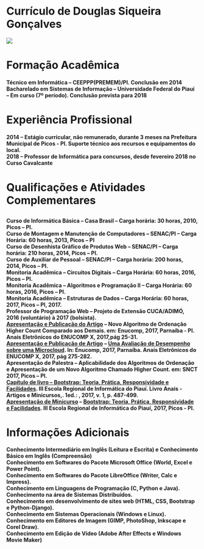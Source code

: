 # Currículo de Douglas Siqueira Gonçalves
<img class="img-responsive" src="https://instagram.fpcs1-1.fna.fbcdn.net/vp/15287468df98fbfe5d1888c1368d76da/5BC7EBC6/t51.2885-19/32741413_650393918646573_8095174958163951616_n.jpg"> 

<H1>Formação Acadêmica</H1>
<h4>
Técnico em Informática – CEEPPP(PREMEM)/PI. Conclusão em 2014<br>
Bacharelado em Sistemas de Informação – Universidade Federal do Piauí – Em curso (7º período). Conclusão prevista para 2018</h4>

<h1>Experiência Profissional</h1>

<h4>2014 – Estágio curricular, não remunerado, durante 3 meses na Prefeitura Municipal de Picos - PI. Suporte técnico aos recursos e equipamentos do local.<br>
2018 – </a href="https://www.youtube.com/watch?v=UHlRa0p09eI">Professor de Informática para concursos, desde fevereiro 2018 no Curso Cavalcante</a>
</h4>

<h1>

Qualificações e Atividades Complementares 
</h1>
<h4>Curso de Informática Básica – Casa Brasil – Carga horária: 30 horas, 2010, Picos – PI.<br>
Curso de Montagem e Manutenção de Computadores – SENAC/PI – Carga Horária: 60 horas, 2013, Picos – PI<br>
Curso de Desenhista Gráfico de Produtos Web – SENAC/PI – Carga horária: 210 horas, 2014, Picos – PI.<br>
Curso de Auxiliar de Pessoal – SENAC/PI – Carga horária: 200 horas, 2014, Picos – PI.<br>
Monitoria Acadêmica – Circuitos Digitais – Carga Horária: 60 horas, 2016, Picos – PI.<br>
Monitoria Acadêmica – Algoritmos e Programação II – Carga Horária: 60 horas, 2016, Picos – PI.<br>
Monitoria Acadêmica – Estruturas de Dados – Carga Horária: 60 horas, 2017, Picos – PI, 2017.<br>
Professor de Programação Web – Projeto de Extensão CUCA/ADIMÓ, 2016 (voluntário) à 2017 (bolsista).<br>
<a href="https://www.enucomp.com.br/2017/enucomp_2017_autores_artigos.pdf">Apresentação e Publicação do Artigo</a> – Novo Algoritmo de Ordenação Higher Count Comparado aos Demais. em: Enucomp, 2017, Parnaíba - PI. Anais Eletrônicos do ENUCOMP X, 2017,pág 25-31.<br>
<a href="https://www.enucomp.com.br/2017/enucomp_2017_autores_artigos.pdf">Apresentação e Publicação de Artigo</a> – <a href="http://www.enucomp.com.br/2017/enucomp_anaisX_2017.pdf">Uma Avaliação de Desempenho sobre uma Microcloud</a>. In: Enucomp, 2017, Parnaíba. Anais Eletrônicos do ENUCOMP X, 2017, pág 275-282.<br>
Apresentação de Palestra – Aplicabilidade dos Algoritmos de Ordenação e Apresentação de um Novo Algoritmo Chamado Higher Count. em: SNCT 2017, Picos – PI.<br>
<a href="http://www.eripi.com.br/2017/images/anais/minicursos/12.pdf">Capítulo de livro – Bootstrap: Teoria, Prática, Responsividade e Facilidades</a>. III Escola Regional de Informática do Piauí. Livro Anais - Artigos e Minicursos,. 1ed.: , 2017, v. 1, p. 487-499.<br>
<a href="http://www.eripi.com.br/2017/images/certificados/eripi-certificados-minicurso.pdf">Apresentação de Minicurso</a> – <a href="http://www.eripi.com.br/2017/programacao/minicursos">Bootstrap: Teoria, Prática, Responsividade e Facilidades</a>. III Escola Regional de Informática do Piauí, 2017, Picos - PI.<br>
</h4>


<h1>Informações Adicionais </h1>

<h4>Conhecimento Intermediário em Inglês  (Leitura e Escrita) e Conhecimento Básico em Inglês (Compreensão)<br>
Conhecimento em Softwares do Pacote Microsoft Office (World, Excel e Power Point).<br>
Conhecimento em Softwares do Pacote LibreOffice (Writer, Calc e Impress).<br>
Conhecimento em Linguagens de Programação (C, Python e Java).<br>
Conhecimento na área de Sistemas Distribuídos.<br>
Conhecimento em desenvolvimento de sites web (HTML, CSS, Bootstrap e Python-Django).<br>
Conhecimento em Sistemas Operacionais (Windows e Linux).<br>
Conhecimento em Editores de Imagem (GIMP, PhotoShop, Inkscape e Corel Draw).<br>
Conhecimento em Edição de Vídeo (Adobe After Effects e Windows Movie Maker)<br>
</h4>
